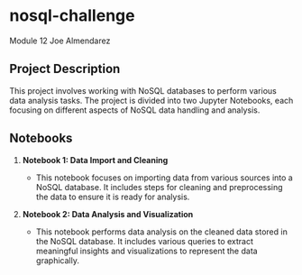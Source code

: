 # nosql-challenge
 Module 12 Joe Almendarez
## Project Description

This project involves working with NoSQL databases to perform various data analysis tasks. The project is divided into two Jupyter Notebooks, each focusing on different aspects of NoSQL data handling and analysis.

## Notebooks

1. **Notebook 1: Data Import and Cleaning**
   - This notebook focuses on importing data from various sources into a NoSQL database. It includes steps for cleaning and preprocessing the data to ensure it is ready for analysis.

2. **Notebook 2: Data Analysis and Visualization**
   - This notebook performs data analysis on the cleaned data stored in the NoSQL database. It includes various queries to extract meaningful insights and visualizations to represent the data graphically.